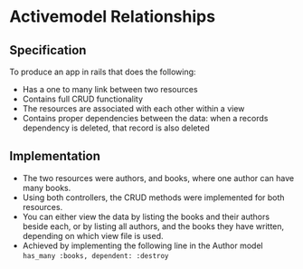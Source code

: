 # Activemodel Relationships

## Specification

To produce an app in rails that does the following:

* Has a one to many link between two resources
* Contains full CRUD functionality
* The resources are associated with each other within a view
* Contains proper dependencies between the data: when a records dependency is deleted, that record is also deleted

## Implementation

* The two resources were authors, and books, where one author can have many books.
* Using both controllers, the CRUD methods were implemented for both resources.
* You can either view the data by listing the books and their authors beside each, or by listing all authors, and the books they have written, depending on which view file is used.
* Achieved by implementing the following line in the Author model
`has_many :books, dependent: :destroy`
